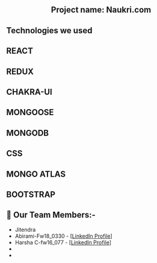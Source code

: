 <h2 align="center" >Project name: Naukri.com</h2>

## Technologies we used
## REACT
## REDUX
## CHAKRA-UI
## MONGOOSE
## MONGODB
## CSS
## MONGO ATLAS
## BOOTSTRAP

 ## 🚀 Our Team Members:-
 
 - Jitendra
 - Abirami-Fw18_0330 - [[LinkedIn Profile](https://www.linkedin.com/in/abirami-rajasekar-1a2bb215b/)]
 - Harsha C-fw16_077 - [[LinkedIn Profile](https://www.linkedin.com/in/harsha-c-053b31233/)]
 -
 -
 
